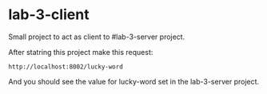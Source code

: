 # lab-3-client

Small project to act as client to #lab-3-server project.

After statring this project make this request:
```
http://localhost:8002/lucky-word
```
And you should see the value for lucky-word set in the lab-3-server project.
